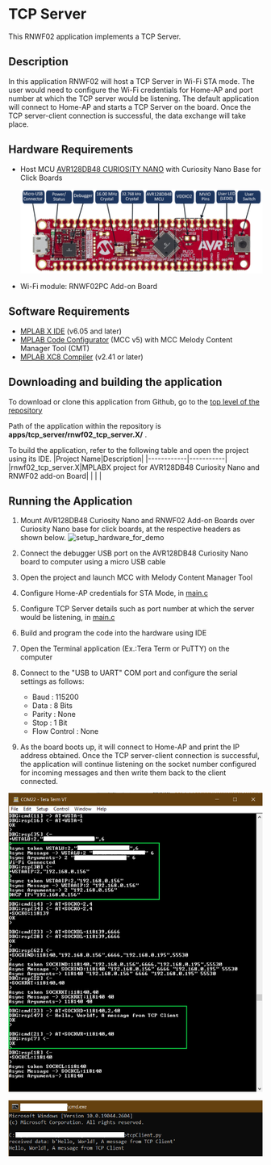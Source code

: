 # TCP Server

This RNWF02 application implements a TCP Server.

## Description

In this application RNWF02 will host a TCP Server in Wi-Fi STA mode. The user would need to configure the Wi-Fi credentials for Home-AP and port number at which the TCP server would be listening. The default application will connect to Home-AP and starts a TCP Server on the board. Once the TCP server-client connection is successful, the data exchange will take place.

## Hardware Requirements

- Host MCU [AVR128DB48 CURIOSITY NANO](https://www.microchip.com/en-us/product/AVR128DB48) with Curiosity Nano Base for Click Boards

  ![AVR128DB48 CURIOSITY NANO](../../assets/avr128db48_cnano_board.png)

- Wi-Fi module: RNWF02PC Add-on Board

## Software Requirements

- [MPLAB X IDE](https://www.microchip.com/en-us/tools-resources/develop/mplab-x-ide) (v6.05 and later) 
- [MPLAB Code Configurator](https://www.microchip.com/en-us/tools-resources/configure/mplab-code-configurator) (MCC v5) with MCC Melody Content Manager Tool (CMT)
- [MPLAB XC8 Compiler](https://www.microchip.com/en-us/tools-resources/develop/mplab-xc-compilers/downloads-documentation#XC8) (v2.41 or later)

## Downloading and building the application

To download or clone this application from Github, go to the [top level of the repository](../../../../)

Path of the application within the repository is **apps/tcp_server/rnwf02_tcp_server.X/** .

To build the application, refer to the following table and open the project using its IDE.
|Project Name|Description|
|------------|-----------|
|rnwf02_tcp_server.X|MPLABX project for AVR128DB48 Curiosity Nano and RNWF02 add-on Board|
| | |

## Running the Application

1. Mount AVR128DB48 Curiosity Nano and RNWF02 Add-on Boards over Curiosity Nano base for click boards, at the respective headers as shown below.
![setup_hardware_for_demo](../../assets/hw_setup.png)

2. Connect the debugger USB port on the AVR128DB48 Curiosity Nano board to computer using a micro USB cable

3. Open the project and launch MCC with Melody Content Manager Tool

4. Configure Home-AP credentials for STA Mode, in [main.c](../tcp_server/rnwf02_tcp_server.X/main.c#L50)

5. Configure TCP Server details such as port number at which the server would be listening, in [main.c](../tcp_server/rnwf02_tcp_server.X/main.c#L56)

6. Build and program the code into the hardware using IDE

7. Open the Terminal application \(Ex.:Tera Term or PuTTY\) on the computer

8. Connect to the "USB to UART" COM port and configure the serial settings as follows:

    -   Baud : 115200
    -   Data : 8 Bits
    -   Parity : None
    -   Stop : 1 Bit
    -   Flow Control : None

9. As the board boots up, it will connect to Home-AP and print the IP address obtained. Once the TCP server-client connection is successful, the application will continue listening on the socket number configured for incoming messages and then write them back to the client connected.

![tcp_server_console](../../assets/tcp_server.png)

![tcp_client_connection_console](../../assets/tcp_client_connection_window.png)